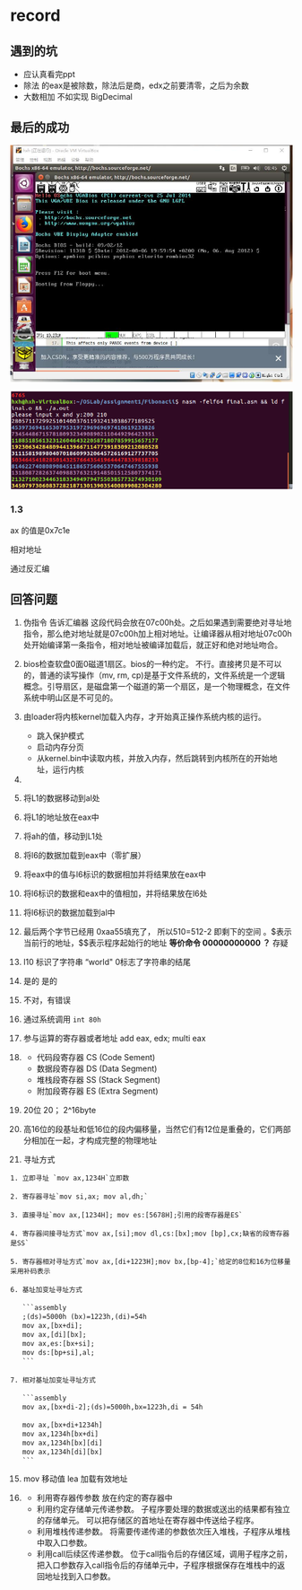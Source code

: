 # record

## 遇到的坑

* 应认真看完ppt
* 除法 的eax是被除数，除法后是商，edx之前要清零，之后为余数
* 大数相加 不如实现 BigDecimal



## 最后的成功

![1.1](helloworld.jpg)

![1.2](fibonacci.png)

### 1.3

ax 的值是0x7c1e

相对地址



通过反汇编

## 回答问题

1.  伪指令  告诉汇编器 这段代码会放在07c00h处。之后如果遇到需要绝对寻址地指令，那么绝对地址就是07c00h加上相对地址。让编译器从相对地址07c00h处开始编译第一条指令，相对地址被编译加载后，就正好和绝对地址吻合。

2. bios检查软盘0面0磁道1扇区。bios的一种约定。 不行。直接拷贝是不可以的，普通的读写操作（mv, rm, cp)是基于文件系统的，文件系统是一个逻辑概念。引导扇区，是磁盘第一个磁道的第一个扇区，是一个物理概念，在文件系统中明山区是不可见的。

3. 由loader将内核kernel加载入内存，才开始真正操作系统内核的运行。 

   * 跳入保护模式
   * 启动内存分页
   * 从kernel.bin中读取内核，并放入内存，然后跳转到内核所在的开始地址，运行内核

4.  

   1. 将L1的数据移动到al处
   2. 将L1的地址放在eax中
   3. 将ah的值，移动到L1处
   4. 将l6的数据加载到eax中（零扩展）
   5. 将eax中的值与l6标识的数据相加并将结果放在eax中
   6. 将l6标识的数据和eax中的值相加，并将结果放在l6处
   7. 将l6标识的数据加载到al中

5.  最后两个字节已经用 0xaa55填充了， 所以510=512-2 即剩下的空间 。\$表示当前行的地址，\$\$表示程序起始行的地址 **等价命令 00000000000 ？** 存疑

6. l10 标识了字符串 “world" 0标志了字符串的结尾

7. 是的 是的

8. 不对，有错误

9. 通过系统调用 `int 80h`

10. 参与运算的寄存器或者地址 add eax, edx; multi eax

11. * 代码段寄存器 CS (Code Sement)
    * 数据段寄存器 DS (Data Segment)
    * 堆栈段寄存器 SS (Stack Segment)
    * 附加段寄存器 ES (Extra Segment)

12.  20位 20； 2^16byte

13. 高16位的段基址和低16位的段内偏移量，当然它们有12位是重叠的，它们两部分相加在一起，才构成完整的物理地址

14.   寻址方式

    1. 立即寻址 `mov ax,1234H`立即数

    2. 寄存器寻址`mov si,ax; mov al,dh;`

    3. 直接寻址`mov ax,[1234H]; mov es:[5678H];引用的段寄存器是ES`

    4. 寄存器间接寻址方式`mov ax,[si];mov dl,cs:[bx];mov [bp],cx;缺省的段寄存器是SS`

    5. 寄存器相对寻址方式`mov ax,[di+1223H];mov bx,[bp-4];`给定的8位和16为位移量采用补码表示

    6. 基址加变址寻址方式

       ```assembly
       ;(ds)=5000h (bx)=1223h,(di)=54h
       mov ax,[bx+di];
       mov ax,[di][bx];
       mov ax,es:[bx+si];
       mov ds:[bp+si],al;
       ```

    7. 相对基址加变址寻址方式

       ```assembly
       mov ax,[bx+di-2];(ds)=5000h,bx=1223h,di = 54h

       mov ax,[bx+di+1234h]
       mov ax,1234h[bx+di]
       mov ax,1234h[bx][di]
       mov ax,1234h[di][bx]
       ```

15.  mov 移动值 lea 加载有效地址

16. * 利用寄存器传参数 放在约定的寄存器中
    * 利用约定存储单元传递参数。 子程序要处理的数据或送出的结果都有独立的存储单元。 可以把存储区的首地址在寄存器中传送给子程序。
    * 利用堆栈传递参数。 将需要传递传递的参数依次压入堆栈，子程序从堆栈中取入口参数。
    * 利用call后续区传递参数。 位于call指令后的存储区域，调用子程序之前，把入口参数存入call指令后的存储单元中，子程序根据保存在堆栈中的返回地址找到入口参数。